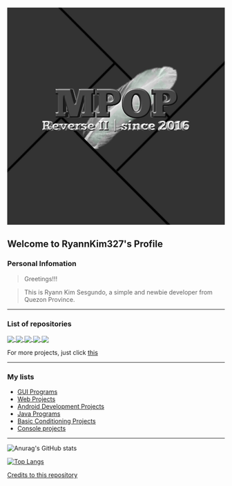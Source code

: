 ![Image](img/dp.jpg)
## Welcome to RyannKim327's Profile

### Personal Infomation
> Greetings!!!

> This is Ryann Kim Sesgundo, a simple and newbie developer from Quezon Province.

---
### List of repositories
<a href="https://github.com/RyannKim327/Baybayin-Keyboard">
  <img align="center" src="https://github-readme-stats.vercel.app/api/pin/?username=ryannkim327&repo=Baybayin-Keyboard&theme=monokai" />
</a>
<a href="https://github.com/RyannKim327/Keyboard">
  <img align="center" src="https://github-readme-stats.vercel.app/api/pin/?username=ryannkim327&repo=Keyboard&theme=monokai" />
</a>
<a href="https://github.com/RyannKim327/Front-end-Editor">
  <img align="center" src="https://github-readme-stats.vercel.app/api/pin/?username=ryannkim327&repo=Front-end-Editor&theme=monokai" />
</a>
<a href="https://github.com/RyannKim327/CMD-Website">
  <img align="center" src="https://github-readme-stats.vercel.app/api/pin/?username=ryannkim327&repo=CMD-Website&theme=monokai" />
</a>
<a href="https://github.com/RyannKim327/Simple-File-hosting">
  <img align="center" src="https://github-readme-stats.vercel.app/api/pin/?username=ryannkim327&repo=simple-file-hosting&theme=monokai" />
</a>

For more projects, just click [this](https://github.com/stars/RyannKim327/lists/my-repos)

---

### My lists
- [GUI Programs](https://github.com/stars/RyannKim327/lists/gui)
- [Web Projects](https://github.com/stars/RyannKim327/lists/my-web-projects)
- [Android Development Projects](https://github.com/stars/RyannKim327/lists/android-development)
- [Java Programs](https://github.com/stars/RyannKim327/lists/my-java-programs)
- [Basic Conditioning Projects](https://github.com/stars/RyannKim327/lists/basic-conditioning)
- [Console projects](https://github.com/stars/RyannKim327/lists/console-projects)
---

![Anurag's GitHub stats](https://github-readme-stats.vercel.app/api?username=ryannkim327&show_icons=true&theme=monokai)


[![Top Langs](https://github-readme-stats.vercel.app/api/top-langs/?username=ryannkim327&layout=compact&theme=monokai)](https://github.com/RyannKim327/RyannKim327)

[Credits to this repository](https://github.com/anuraghazra/github-readme-stats#github-stats-card)
